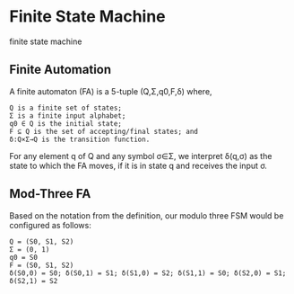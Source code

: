 # Finite State Machine
finite state machine

## Finite Automation
A finite automaton (FA) is a 5-tuple (Q,Σ,q0,F,δ) where,
```
Q is a finite set of states;
Σ is a finite input alphabet;
q0 ∈ Q is the initial state;
F ⊆ Q is the set of accepting/final states; and 
δ:Q×Σ→Q is the transition function.
```
For any element q of Q and any symbol σ∈Σ, we interpret δ(q,σ) as the state to which the FA moves, if it is in state q and receives the input σ.

## Mod-Three FA
Based on the notation from the definition, our modulo three FSM would be configured as follows:
```
Q = (S0, S1, S2)
Σ = (0, 1)
q0 = S0
F = (S0, S1, S2)
δ(S0,0) = S0; δ(S0,1) = S1; δ(S1,0) = S2; δ(S1,1) = S0; δ(S2,0) = S1; δ(S2,1) = S2
```
